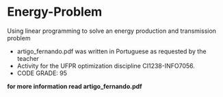 # Energy-Problem  
Using linear programming to solve an energy production and transmission problem
* artigo_fernando.pdf was written in Portuguese as requested by the teacher
* Activity for the UFPR optimization discipline CI1238-INFO7056. 
* CODE GRADE: 95 <br>

**for more information read artigo_fernando.pdf**
